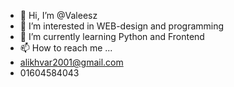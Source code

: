 - 👋 Hi, I’m @Valeesz
- 👀 I’m interested in WEB-design and programming 
- 🌱 I’m currently learning Python and Frontend
- 📫 How to reach me ...
- alikhvar2001@gmail.com
- 01604584043

<!---
Valeesz/Valeesz is a ✨ special ✨ repository because its `README.md` (this file) appears on your GitHub profile.
You can click the Preview link to take a look at your changes.
--->
